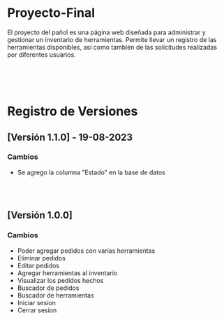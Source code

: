 # Proyecto-Final
El proyecto del pañol es una página web diseñada para administrar y gestionar un inventario de herramientas.
Permite llevar un registro de las herramientas disponibles, así como también de las solicitudes realizadas por diferentes usuarios.

<br>
<br>
<br>

# Registro de Versiones

## [Versión 1.1.0] - 19-08-2023
### Cambios
- Se agrego la columna "Estado" en la base de datos

<br>
<br>
  
## [Versión 1.0.0] 
### Cambios
- Poder agregar pedidos con varias herramientas
- Eliminar pedidos
- Editar pedidos
- Agregar herramientas al inventario
- Visualizar los pedidos hechos
- Buscador de pedidos
- Buscador de herramientas
- Iniciar sesion
- Cerrar sesion
  
